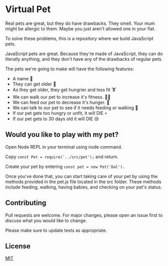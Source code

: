 # Virtual Pet

Real pets are great, but they do have drawbacks. They smell. Your mum might be allergic to them. Maybe you just aren't allowed one in your flat.

To solve these problems, this is a repository where we build JavaScript pets.

JavaScript pets are great. Because they're made of JavaScript, they can do literally anything, and they don't have any of the drawbacks of regular pets.

The pets we're going to make will have the following features:

- A name 📛
- They can get older 👵
- As they get older, they get hungrier and less fit 🏋️
- We can walk our pet to increase it's fitness. 🏃‍♂️
- We can feed our pet to decrease it's hunger. 🍕
- We can talk to our pet to see if it needs feeding or walking 🚶
- If our pet gets too hungry or unfit, it will DIE 💀
- If our pet gets to 30 days old it will DIE 😢

## Would you like to play with my pet?

Open Node REPL in your terminal using node command.

Copy ```const Pet = require('../src/pet');``` and return.

Create your pet by entering ```const pet = new Pet('Dal').```

Once you've done that, you can start taking care of your pet by using the methods provided in the pet.js file located in the src folder. These methods include feeding, walking, having babies, and checking on your pet's status.

## Contributing

Pull requests are welcome. For major changes, please open an issue first
to discuss what you would like to change.

Please make sure to update tests as appropriate.

## License

[MIT](https://choosealicense.com/licenses/mit/)